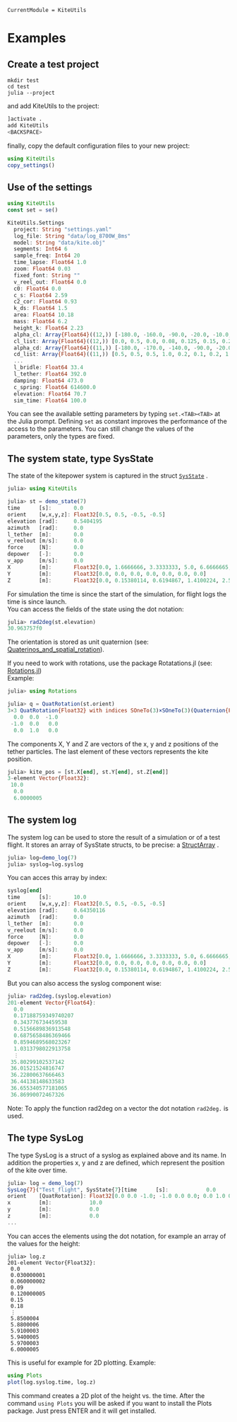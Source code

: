 ```@meta
CurrentModule = KiteUtils
```
# Examples

## Create a test project

```
mkdir test
cd test
julia --project
```
and add KiteUtils to the project:
```julia
]activate .
add KiteUtils
<BACKSPACE>
```
finally, copy the default configuration files to your new project:
```julia
using KiteUtils
copy_settings()
```

## Use of the settings
```julia
using KiteUtils
const set = se()
```
```julia
KiteUtils.Settings
  project: String "settings.yaml"
  log_file: String "data/log_8700W_8ms"
  model: String "data/kite.obj"
  segments: Int64 6
  sample_freq: Int64 20
  time_lapse: Float64 1.0
  zoom: Float64 0.03
  fixed_font: String ""
  v_reel_out: Float64 0.0
  c0: Float64 0.0
  c_s: Float64 2.59
  c2_cor: Float64 0.93
  k_ds: Float64 1.5
  area: Float64 10.18
  mass: Float64 6.2
  height_k: Float64 2.23
  alpha_cl: Array{Float64}((12,)) [-180.0, -160.0, -90.0, -20.0, -10.0, -5.0, 0.0, 20.0, 40.0, 90.0, 160.0, 180.0]
  cl_list: Array{Float64}((12,)) [0.0, 0.5, 0.0, 0.08, 0.125, 0.15, 0.2, 1.0, 1.0, 0.0, -0.5, 0.0]
  alpha_cd: Array{Float64}((11,)) [-180.0, -170.0, -140.0, -90.0, -20.0, 0.0, 20.0, 90.0, 140.0, 170.0, 180.0]
  cd_list: Array{Float64}((11,)) [0.5, 0.5, 0.5, 1.0, 0.2, 0.1, 0.2, 1.0, 0.5, 0.5, 0.5]
  ...
  l_bridle: Float64 33.4
  l_tether: Float64 392.0
  damping: Float64 473.0
  c_spring: Float64 614600.0
  elevation: Float64 70.7
  sim_time: Float64 100.0
```

You can see the available setting parameters by typing
```set.<TAB><TAB>```
at the Julia prompt. Defining ```set``` as constant improves the performance of the access to the 
parameters. You can still change the values of the parameters, only the types are fixed.

## The system state, type SysState
The state of the kitepower system is captured in the struct [`SysState`](@ref) .
```julia
julia> using KiteUtils

julia> st = demo_state(7)
time      [s]:       0.0
orient    [w,x,y,z]: Float32[0.5, 0.5, -0.5, -0.5]
elevation [rad]:     0.5404195
azimuth   [rad]:     0.0
l_tether  [m]:       0.0
v_reelout [m/s]:     0.0
force     [N]:       0.0
depower   [-]:       0.0
v_app     [m/s]:     0.0
X         [m]:       Float32[0.0, 1.6666666, 3.3333333, 5.0, 6.6666665, 8.333333, 10.0]
Y         [m]:       Float32[0.0, 0.0, 0.0, 0.0, 0.0, 0.0, 0.0]
Z         [m]:       Float32[0.0, 0.15380114, 0.6194867, 1.4100224, 2.5474184, 4.063342, 6.0000005]
```

For simulation the time is since the start of the simulation, for flight logs the time is since launch.  
You can access the fields of the state using the dot notation:
```julia
julia> rad2deg(st.elevation)
30.963757f0
```

The orientation is stored as unit quaternion (see: [Quaterinos\_and\_spatial\_rotation](https://en.wikipedia.org/wiki/Quaternions_and_spatial_rotation)).

If you need to work with rotations, use the package Rotatations.jl (see: [Rotations.jl](https://github.com/JuliaGeometry/Rotations.jl))  
Example:
```julia
julia> using Rotations

julia> q = QuatRotation(st.orient)
3×3 QuatRotation{Float32} with indices SOneTo(3)×SOneTo(3)(Quaternion{Float32}(0.5, 0.5, -0.5, -0.5, true)):
  0.0  0.0  -1.0
 -1.0  0.0   0.0
  0.0  1.0   0.0
```
The components X, Y and Z are vectors of the x, y and z positions of the tether particles. The last element of these vectors
represents the kite position.
```julia
julia> kite_pos = [st.X[end], st.Y[end], st.Z[end]]
3-element Vector{Float32}:
 10.0
  0.0
  6.0000005
```
## The system log
The system log can be used to store the result of a simulation or of a test flight. 
It stores an array of SysState structs, to be precise: a [StructArray](https://github.com/JuliaArrays/StructArrays.jl) .
```julia
julia> log=demo_log(7)
julia> syslog=log.syslog
```
You can acces this array by index:
```julia
syslog[end]
time      [s]:       10.0
orient    [w,x,y,z]: Float32[0.5, 0.5, -0.5, -0.5]
elevation [rad]:     0.64350116
azimuth   [rad]:     0.0
l_tether  [m]:       0.0
v_reelout [m/s]:     0.0
force     [N]:       0.0
depower   [-]:       0.0
v_app     [m/s]:     0.0
X         [m]:       Float32[0.0, 1.6666666, 3.3333333, 5.0, 6.6666665, 8.333333, 10.0]
Y         [m]:       Float32[0.0, 0.0, 0.0, 0.0, 0.0, 0.0, 0.0]
Z         [m]:       Float32[0.0, 0.15380114, 0.6194867, 1.4100224, 2.5474184, 4.063342, 6.0000005]

```
But you can also access the syslog component wise:
```julia
julia> rad2deg.(syslog.elevation)
201-element Vector{Float64}:
  0.0
  0.17188759349740207
  0.343776734459538
  0.5156689836913548
  0.6875658486369466
  0.8594689568023267
  1.0313798022913758
  ⋮
 35.80299102537142
 36.01521524816747
 36.22800637666463
 36.44138148633583
 36.655340577181065
 36.86990072467326
```
Note: To apply the function rad2deg on a vector the dot notation ```rad2deg.``` is used.

## The type SysLog
The type SysLog is a struct of a syslog as explained above and its name. In addition the properties x, y and z are defined, which represent the position
of the kite over time.
```julia
julia> log = demo_log(7)
SysLog{7}("Test_flight", SysState{7}[time      [s]:            0.0
orient    [QuatRotation]: Float32[0.0 0.0 -1.0; -1.0 0.0 0.0; 0.0 1.0 0.0]
x         [m]:            10.0
y         [m]:            0.0
z         [m]:            0.0
...
```
You can acces the elements using the dot notation, for example an array of the values for the height:
```
julia> log.z
201-element Vector{Float32}:
 0.0
 0.030000001
 0.060000002
 0.09
 0.120000005
 0.15
 0.18
 ⋮
 5.8500004
 5.8800006
 5.9100003
 5.9400005
 5.9700003
 6.0000005
```
This is useful for example for 2D plotting. Example:
```julia
using Plots
plot(log.syslog.time, log.z)
```
This command creates a 2D plot of the height vs. the time. After the command ```using Plots``` you will be asked if you want to install
the Plots package. Just press ENTER and it will get installed.

